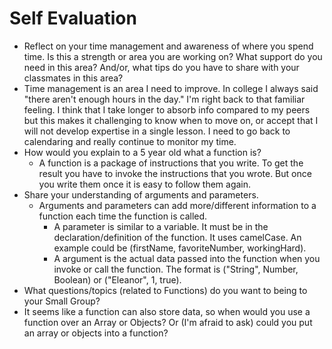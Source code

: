# Self Evaluation

- Reflect on your time management and awareness of where you spend time. Is this a strength or area you are working on? What support do you need in this area? And/or, what tips do you have to share with your classmates in this area?
 - Time management is an area I need to improve. In college I always said "there aren't enough hours in the day." I'm right back to that familiar feeling. I think that I take longer to absorb info compared to my peers but this makes it challenging to know when to move on, or accept that I will not develop expertise in a single lesson. I need to go back to calendaring and really continue to monitor my time.
- How would you explain to a 5 year old what a function is?
  - A function is a package of instructions that you write. To get the result you have to invoke the instructions that you wrote. But once you write them once it is easy to follow them again.
- Share your understanding of arguments and parameters.
  - Arguments and parameters can add more/different information to a function each time the function is called.
    - A parameter is similar to a variable. It must be in the declaration/definition of the function. It uses camelCase. An example could be (firstName, favoriteNumber, workingHard).
    - A argument is the actual data passed into the function when you invoke or call the function. The format is ("String", Number, Boolean) or ("Eleanor", 1, true).
- What questions/topics (related to Functions) do you want to being to your Small Group?
 -  It seems like a function can also store data, so when would you use a function over an Array or Objects? Or (I'm afraid to ask) could you put an array or objects into a function?
